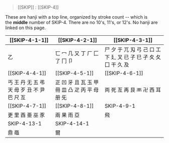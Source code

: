 > [[SKIP]] : [[SKIP-4]]

These are hanji with a top line, organized by stroke count -- which is the **middle** number of SKIP-4. There are no 10's, 11's, or 12's. No hanji are linked on this page.

| [[SKIP-4-1-1]]                | [[SKIP-4-2-1]]                  | [[SKIP-4-3-1]]                              |
|-------------------------------|---------------------------------|---------------------------------------------|
| 乙                             | 匸 冖 几 又 丁 厂 匚 了 冂 卩      | 尸 夕 于 兀 刄 弓 己 口 工 下 廴 叉 已 子 巳 孑 夊 夂 囗 干 久 及 |
| [[SKIP-4-4-1]]                | [[SKIP-4-5-1]]                  | [[SKIP-4-6-1]]                                  |
| 丐 王 丹 无 五 弔 天 毋 歹 丑 不 尹 巴 尺 互 | 正 凹 牙 且 瓦 玉 甲 冊 皿 凸 疋 丙 平 母 册 旡 | 両 死 亙 再 艮 襾 卍 西 耳                           |
| [[SKIP-4-7-1]]                    | [[SKIP-4-8-1]]                      | SKIP-4-9-1                                  |
| 更 里 酉 亜 巫 豕                   | 兩 果 雨 亞                         | 飛                                           |
| SKIP-4-13-1                   | SKIP-4-14-1                     |                                             |
| 鼎 黽                           | 爾                               |                                             |
